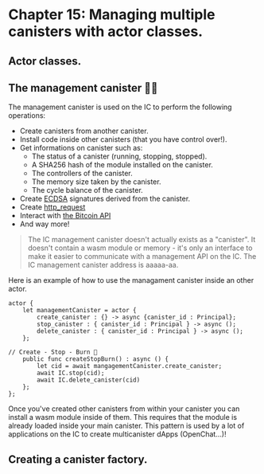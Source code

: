 # Chapter 15: Managing multiple canisters with actor classes.
## Actor classes.
## The management canister 👨‍💼
The management canister is used on the IC to perform the following operations:
- Create canisters from another canister.
- Install code inside other canisters (that you have control over!).
- Get informations on canister such as:
    - The status of a canister (running, stopping, stopped).
    - A SHA256 hash of the module installed on the canister.
    - The controllers of the canister.
    - The memory size taken by the canister.
    - The cycle balance of the canister.
- Create [ECDSA](https://internetcomputer.org/docs/current/references/ic-interface-spec#ic-sign_with_ecdsa) signatures derived from the canister.
- Create [http_request](https://internetcomputer.org/docs/current/references/ic-interface-spec#ic-sign_with_ecdsa) 
- Interact with [the Bitcoin API](https://internetcomputer.org/docs/current/references/ic-interface-spec#ic-bitcoin-api)
- And way more! 

> The IC management canister doesn't actually exists as a "canister". It doesn't contain a wasm module or memory - it's only an interface to make it easier to communicate with a management API on the IC. The IC management canister address is aaaaa-aa.  

Here is an example of how to use the managament canister inside an other actor.
```motoko
actor {
    let managementCanister = actor {
        create_canister : {} -> async {canister_id : Principal};
        stop_canister : { canister_id : Principal } -> async ();
        delete_canister : { canister_id : Principal } -> async ();
    };

// Create - Stop - Burn 🥲
    public func createStopBurn() : async () {
        let cid = await mangagementCanister.create_canister;
        await IC.stop(cid);
        await IC.delete_canister(cid) 
    };
};
```

Once you've created other canisters from within your canister you can install a wasm module inside of them. This requires that the module is already loaded inside your main canister. This pattern is used by a lot of applications on the IC to create multicanister dApps (OpenChat...)! 
## Creating a canister factory.
